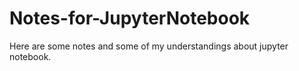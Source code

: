 # Notes-for-JupyterNotebook

Here are some notes and some of my understandings about jupyter notebook. 
